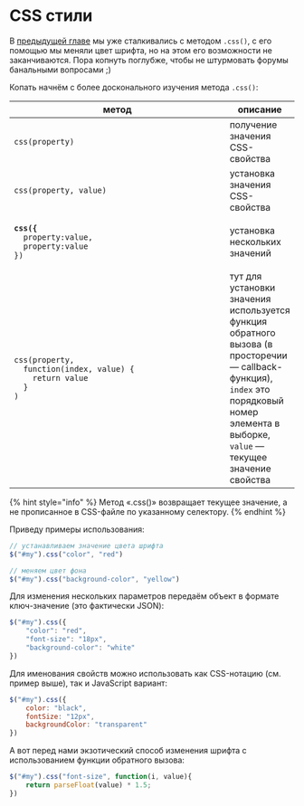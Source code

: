 # CSS стили

В [предыдущей главе](../10\_go\_on/be-ready.md) мы уже сталкивались с методом `.css()`, с его помощью мы меняли цвет шрифта, но на этом его возможности не заканчиваются. Пора копнуть поглубже, чтобы не штурмовать форумы банальными вопросами ;)

Копать начнём с более досконального изучения метода `.css()`:

<table data-header-hidden data-full-width="false"><thead><tr><th width="402">метод</th><th>описание</th></tr></thead><tbody><tr><td><pre class="language-javascript"><code class="lang-javascript">css(property)
</code></pre></td><td>получение значения CSS-свойства</td></tr><tr><td><pre class="language-javascript"><code class="lang-javascript">css(property, value)
</code></pre></td><td>установка значения CSS-свойства</td></tr><tr><td><pre class="language-javascript"><code class="lang-javascript"><strong>css({
</strong>  property:value,
  property:value
})
</code></pre></td><td>установка нескольких значений</td></tr><tr><td><pre class="language-javascript"><code class="lang-javascript">css(property,
  function(index, value) {
    return value
  }
)
</code></pre></td><td>тут для установки значения используется функция обратного вызова (в просторечии — callback-функция), <code>index</code> это порядковый номер элемента в выборке, <code>value</code> — текущее значение свойства</td></tr></tbody></table>

{% hint style="info" %}
Метод «.css()» возвращает текущее значение, а не прописанное в CSS-файле по указанному селектору.
{% endhint %}

Приведу примеры использования:

```javascript
// устанавливаем значение цвета шрифта
$("#my").css("color", "red")

// меняем цвет фона
$("#my").css("background-color", "yellow")
```

Для изменения нескольких параметров передаём объект в формате ключ-значение (это фактически JSON):

```javascript
$("#my").css({
    "color": "red",
    "font-size": "18px",
    "background-color": "white"
})
```

Для именования свойств можно использовать как CSS-нотацию (см. пример выше), так и JavaScript вариант:

```javascript
$("#my").css({
    color: "black",
    fontSize: "12px",
    backgroundColor: "transparent"
})
```

А вот перед нами экзотический способ изменения шрифта с использованием функции обратного вызова:

```javascript
$("#my").css("font-size", function(i, value){
    return parseFloat(value) * 1.5;
})
```
